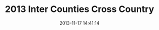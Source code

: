 ---
id: 72157637778818085
title: 2013 Inter Counties Cross Country
cover: https://farm4.staticflickr.com/3724/10913504124_b4128bc2a8_q.jpg
date: 2013-11-17 14:41:14
photos:
  - thumbnail: https://farm6.staticflickr.com/5547/10913375755_e4eb18fd6b_q.jpg
    original: https://farm6.staticflickr.com/5547/10913375755_866188936e_o.jpg
  - thumbnail: https://farm4.staticflickr.com/3725/10913515934_1b11ae0c04_q.jpg
    original: https://farm4.staticflickr.com/3725/10913515934_5aa6bdd4a0_o.jpg
  - thumbnail: https://farm8.staticflickr.com/7385/10913681953_62e62110f2_q.jpg
    original: https://farm8.staticflickr.com/7385/10913681953_d0693f158b_o.jpg
  - thumbnail: https://farm4.staticflickr.com/3704/10913413776_ca1065096d_q.jpg
    original: https://farm4.staticflickr.com/3704/10913413776_dddf2b7c67_o.jpg
  - thumbnail: https://farm6.staticflickr.com/5510/10913375405_66943ca77b_q.jpg
    original: https://farm6.staticflickr.com/5510/10913375405_622afc307c_o.jpg
  - thumbnail: https://farm6.staticflickr.com/5515/10913514204_abf2bbf767_q.jpg
    original: https://farm6.staticflickr.com/5515/10913514204_1bd59794f1_o.jpg
  - thumbnail: https://farm6.staticflickr.com/5539/10913680333_2c1a98cee1_q.jpg
    original: https://farm6.staticflickr.com/5539/10913680333_ff0dec0fab_o.jpg
  - thumbnail: https://farm4.staticflickr.com/3706/10913411506_b74957d2ed_q.jpg
    original: https://farm4.staticflickr.com/3706/10913411506_8a8a43e67e_o.jpg
  - thumbnail: https://farm6.staticflickr.com/5477/10913372925_7a3a46257d_q.jpg
    original: https://farm6.staticflickr.com/5477/10913372925_584d6cb50d_o.jpg
  - thumbnail: https://farm8.staticflickr.com/7453/10913372745_65fe47d931_q.jpg
    original: https://farm8.staticflickr.com/7453/10913372745_b6925e8521_o.jpg
  - thumbnail: https://farm6.staticflickr.com/5529/10913371705_7e0defb1dc_q.jpg
    original: https://farm6.staticflickr.com/5529/10913371705_f836b9a7a5_o.jpg
  - thumbnail: https://farm8.staticflickr.com/7414/10913371515_d673c25a74_q.jpg
    original: https://farm8.staticflickr.com/7414/10913371515_3d5c86064c_o.jpg
  - thumbnail: https://farm8.staticflickr.com/7447/10913678433_12862bf624_q.jpg
    original: https://farm8.staticflickr.com/7447/10913678433_a9fdaaf21a_o.jpg
  - thumbnail: https://farm6.staticflickr.com/5479/10913677413_9a2c2c6806_q.jpg
    original: https://farm6.staticflickr.com/5479/10913677413_03e240c86b_o.jpg
  - thumbnail: https://farm6.staticflickr.com/5477/10913676873_6e4f07d636_q.jpg
    original: https://farm6.staticflickr.com/5477/10913676873_18d8fdcff1_o.jpg
  - thumbnail: https://farm8.staticflickr.com/7444/10913676723_b5c8a8d24e_q.jpg
    original: https://farm8.staticflickr.com/7444/10913676723_296eb57da4_o.jpg
  - thumbnail: https://farm4.staticflickr.com/3671/10913408266_810a4a7778_q.jpg
    original: https://farm4.staticflickr.com/3671/10913408266_dd77ab01eb_o.jpg
  - thumbnail: https://farm4.staticflickr.com/3710/10913369415_f2c8dce621_q.jpg
    original: https://farm4.staticflickr.com/3710/10913369415_341788f68e_o.jpg
  - thumbnail: https://farm4.staticflickr.com/3816/10913368435_800f07c05b_q.jpg
    original: https://farm4.staticflickr.com/3816/10913368435_3ae22bc73c_o.jpg
  - thumbnail: https://farm6.staticflickr.com/5549/10913508184_b444dec972_q.jpg
    original: https://farm6.staticflickr.com/5549/10913508184_b0f9a452ef_o.jpg
  - thumbnail: https://farm4.staticflickr.com/3685/10913367805_bbf3fa713e_q.jpg
    original: https://farm4.staticflickr.com/3685/10913367805_8249268ab8_o.jpg
  - thumbnail: https://farm4.staticflickr.com/3729/10913506754_c6c223839c_q.jpg
    original: https://farm4.staticflickr.com/3729/10913506754_fe5ff77b3b_o.jpg
  - thumbnail: https://farm3.staticflickr.com/2848/10913405976_392f09efbb_q.jpg
    original: https://farm3.staticflickr.com/2848/10913405976_2377b07c56_o.jpg
  - thumbnail: https://farm6.staticflickr.com/5481/10913405646_8e4a435ced_q.jpg
    original: https://farm6.staticflickr.com/5481/10913405646_b8e59112a5_o.jpg
  - thumbnail: https://farm3.staticflickr.com/2854/10913672753_9fd9f1a352_q.jpg
    original: https://farm3.staticflickr.com/2854/10913672753_26c2d7a129_o.jpg
  - thumbnail: https://farm8.staticflickr.com/7303/10913505264_1706dc35d3_q.jpg
    original: https://farm8.staticflickr.com/7303/10913505264_ec8d34c2ce_o.jpg
  - thumbnail: https://farm6.staticflickr.com/5527/10913365055_07645579e2_q.jpg
    original: https://farm6.staticflickr.com/5527/10913365055_e8f5372197_o.jpg
  - thumbnail: https://farm4.staticflickr.com/3681/10913503724_2839d62fb2_q.jpg
    original: https://farm4.staticflickr.com/3681/10913503724_8865aaa2c2_o.jpg
  - thumbnail: https://farm6.staticflickr.com/5483/10913363485_b168912b82_q.jpg
    original: https://farm6.staticflickr.com/5483/10913363485_95711ac2bc_o.jpg
  - thumbnail: https://farm4.staticflickr.com/3724/10913504124_b4128bc2a8_q.jpg
    original: https://farm4.staticflickr.com/3724/10913504124_26b1916a6c_o.jpg
  - thumbnail: https://farm6.staticflickr.com/5510/10913402596_531860bb21_q.jpg
    original: https://farm6.staticflickr.com/5510/10913402596_c1e4cd84e8_o.jpg
  - thumbnail: https://farm6.staticflickr.com/5507/10913362685_a1c54f7b63_q.jpg
    original: https://farm6.staticflickr.com/5507/10913362685_8e6f874625_o.jpg
  - thumbnail: https://farm3.staticflickr.com/2887/10913402486_5a39a47824_q.jpg
    original: https://farm3.staticflickr.com/2887/10913402486_88280d3269_o.jpg
  - thumbnail: https://farm4.staticflickr.com/3671/10913668963_73a44d0fa3_q.jpg
    original: https://farm4.staticflickr.com/3671/10913668963_ecf5ca47c2_o.jpg
  - thumbnail: https://farm3.staticflickr.com/2882/10913361935_3646251336_q.jpg
    original: https://farm3.staticflickr.com/2882/10913361935_379540c303_o.jpg
  - thumbnail: https://farm6.staticflickr.com/5517/10913360695_996054433c_q.jpg
    original: https://farm6.staticflickr.com/5517/10913360695_6e7c126e84_o.jpg
  - thumbnail: https://farm8.staticflickr.com/7292/10913360975_c1759f9d0b_q.jpg
    original: https://farm8.staticflickr.com/7292/10913360975_43f685ee8d_o.jpg
  - thumbnail: https://farm4.staticflickr.com/3680/10913398336_a24452fbc6_q.jpg
    original: https://farm4.staticflickr.com/3680/10913398336_270d7c42c5_o.jpg
  - thumbnail: https://farm4.staticflickr.com/3730/10913359785_fe116cbc06_q.jpg
    original: https://farm4.staticflickr.com/3730/10913359785_b97a0cc4cc_o.jpg
  - thumbnail: https://farm6.staticflickr.com/5471/10913666113_761f69203d_q.jpg
    original: https://farm6.staticflickr.com/5471/10913666113_27e6d8ff56_o.jpg
  - thumbnail: https://farm4.staticflickr.com/3785/10913498644_12453b1c7c_q.jpg
    original: https://farm4.staticflickr.com/3785/10913498644_d17fe87f6b_o.jpg
  - thumbnail: https://farm3.staticflickr.com/2851/10913498734_7d9900b454_q.jpg
    original: https://farm3.staticflickr.com/2851/10913498734_e60245197f_o.jpg
  - thumbnail: https://farm8.staticflickr.com/7411/10913497604_0317b5bef3_q.jpg
    original: https://farm8.staticflickr.com/7411/10913497604_3546500007_o.jpg
  - thumbnail: https://farm3.staticflickr.com/2883/10913395286_d12143b48b_q.jpg
    original: https://farm3.staticflickr.com/2883/10913395286_6b05e57b57_o.jpg
  - thumbnail: https://farm4.staticflickr.com/3776/10913394916_2c3962e1af_q.jpg
    original: https://farm4.staticflickr.com/3776/10913394916_fe16b49c11_o.jpg
  - thumbnail: https://farm3.staticflickr.com/2849/10913663153_d1e0080c51_q.jpg
    original: https://farm3.staticflickr.com/2849/10913663153_45e8b1af84_o.jpg
  - thumbnail: https://farm4.staticflickr.com/3794/10913662503_04c96f4939_q.jpg
    original: https://farm4.staticflickr.com/3794/10913662503_edaaf0bf2a_o.jpg
  - thumbnail: https://farm6.staticflickr.com/5513/10913662063_0e2e5315b2_q.jpg
    original: https://farm6.staticflickr.com/5513/10913662063_18e80aa4c2_o.jpg
  - thumbnail: https://farm8.staticflickr.com/7293/10913354675_785676b76e_q.jpg
    original: https://farm8.staticflickr.com/7293/10913354675_e03799e0ca_o.jpg
  - thumbnail: https://farm6.staticflickr.com/5488/10913392416_36137bdd75_q.jpg
    original: https://farm6.staticflickr.com/5488/10913392416_bfe0153ce7_o.jpg
  - thumbnail: https://farm4.staticflickr.com/3808/10913493464_d0c9004ef3_q.jpg
    original: https://farm4.staticflickr.com/3808/10913493464_3180df3d2e_o.jpg
  - thumbnail: https://farm8.staticflickr.com/7366/10913660583_068d088bb2_q.jpg
    original: https://farm8.staticflickr.com/7366/10913660583_f9f60f4304_o.jpg
  - thumbnail: https://farm8.staticflickr.com/7448/10913353005_f5ffcf7937_q.jpg
    original: https://farm8.staticflickr.com/7448/10913353005_13e618b12a_o.jpg
  - thumbnail: https://farm6.staticflickr.com/5518/10913491954_5a9138d9fd_q.jpg
    original: https://farm6.staticflickr.com/5518/10913491954_c118418c18_o.jpg
  - thumbnail: https://farm8.staticflickr.com/7447/10913390366_024234f7bd_q.jpg
    original: https://farm8.staticflickr.com/7447/10913390366_1002b753cf_o.jpg
  - thumbnail: https://farm8.staticflickr.com/7445/10913491094_9d7a489c08_q.jpg
    original: https://farm8.staticflickr.com/7445/10913491094_e0a947ee33_o.jpg
  - thumbnail: https://farm8.staticflickr.com/7430/10913490614_d7c0a45d9e_q.jpg
    original: https://farm8.staticflickr.com/7430/10913490614_6876511f62_o.jpg
  - thumbnail: https://farm3.staticflickr.com/2869/10913350675_b2b751f3c7_q.jpg
    original: https://farm3.staticflickr.com/2869/10913350675_6e8c3328c5_o.jpg
  - thumbnail: https://farm3.staticflickr.com/2881/10913489244_55e022f140_q.jpg
    original: https://farm3.staticflickr.com/2881/10913489244_45f5414254_o.jpg
  - thumbnail: https://farm3.staticflickr.com/2881/10913349345_2ba462e8f3_q.jpg
    original: https://farm3.staticflickr.com/2881/10913349345_97827ff507_o.jpg
  - thumbnail: https://farm4.staticflickr.com/3750/10913387586_76eeb60864_q.jpg
    original: https://farm4.staticflickr.com/3750/10913387586_e08ec7b41b_o.jpg
  - thumbnail: https://farm4.staticflickr.com/3699/10913655323_8b8c99dac6_q.jpg
    original: https://farm4.staticflickr.com/3699/10913655323_7c935625ba_o.jpg
  - thumbnail: https://farm6.staticflickr.com/5506/10913348205_e089a3cd43_q.jpg
    original: https://farm6.staticflickr.com/5506/10913348205_12b2380a66_o.jpg
  - thumbnail: https://farm4.staticflickr.com/3800/10913385336_27d83aa792_q.jpg
    original: https://farm4.staticflickr.com/3800/10913385336_22447d02be_o.jpg
---